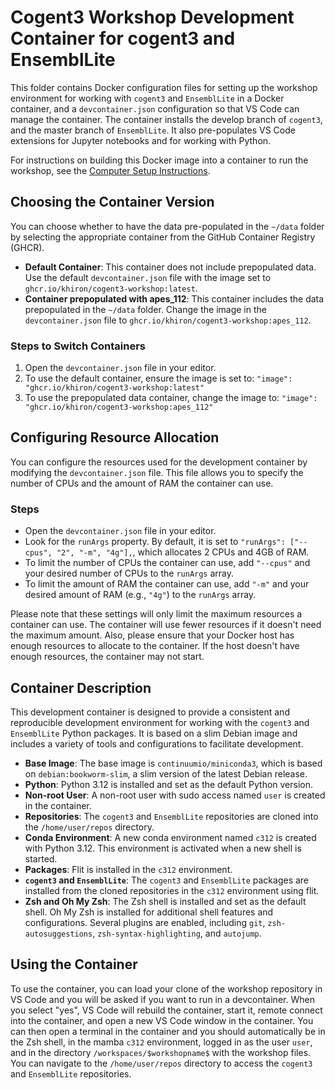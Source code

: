 # Cogent3 Workshop Development Container for cogent3 and EnsemblLite

This folder contains Docker configuration files for setting up the workshop environment for working with `cogent3` and `EnsemblLite` in a Docker container, 
and a `devcontainer.json` configuration so that VS Code can manage the container. The container installs the develop branch of `cogent3`, 
and the master branch of `EnsemblLite`. 
It also pre-populates VS Code extensions for Jupyter notebooks and for working with Python.

For instructions on building this Docker image into a container to run the workshop, see the [Computer Setup Instructions](https://github.com/cogent3/Cogent3Workshop/wiki/Computer-Setup).

## Choosing the Container Version

You can choose whether to have the data pre-populated in the `~/data` folder by selecting the appropriate container from the GitHub Container Registry (GHCR).

- **Default Container**: This container does not include prepopulated data. Use the default `devcontainer.json` file with the image set to `ghcr.io/khiron/cogent3-workshop:latest`.
- **Container prepopulated with apes_112**: This container includes the data prepopulated in the `~/data` folder. Change the image in the `devcontainer.json` file to `ghcr.io/khiron/cogent3-workshop:apes_112`.

### Steps to Switch Containers

1. Open the `devcontainer.json` file in your editor.
2. To use the default container, ensure the image is set to:
   ```"image": "ghcr.io/khiron/cogent3-workshop:latest"```
3. To use the prepopulated data container, change the image to:
   ```"image": "ghcr.io/khiron/cogent3-workshop:apes_112"```

## Configuring Resource Allocation

You can configure the resources used for the development container by modifying the `devcontainer.json` file. This file allows you to specify the number of CPUs and the amount of RAM the container can use.

### Steps

- Open the `devcontainer.json` file in your editor.
- Look for the `runArgs` property. By default, it is set to ``"runArgs": ["--cpus", "2", "-m", "4g"],``, which allocates 2 CPUs and 4GB of RAM.
- To limit the number of CPUs the container can use, add ``"--cpus"`` and your desired number of CPUs to the `runArgs` array.
- To limit the amount of RAM the container can use, add ``"-m"`` and your desired amount of RAM (e.g., ``"4g"``) to the `runArgs` array.

Please note that these settings will only limit the maximum resources a container can use. 
The container will use fewer resources if it doesn't need the maximum amount. 
Also, please ensure that your Docker host has enough resources to allocate to the container. 
If the host doesn't have enough resources, the container may not start.

## Container Description

This development container is designed to provide a consistent and reproducible development environment for working with the `cogent3` and `EnsemblLite` Python packages. 
It is based on a slim Debian image and includes a variety of tools and configurations to facilitate development.

- **Base Image**: The base image is `continuumio/miniconda3`, which is based on `debian:bookworm-slim`, a slim version of the latest Debian release.
- **Python**: Python 3.12 is installed and set as the default Python version.
- **Non-root User**: A non-root user with sudo access named `user` is created in the container. 
- **Repositories**: The `cogent3` and `EnsemblLite` repositories are cloned into the `/home/user/repos` directory.
- **Conda Environment**: A new conda environment named `c312` is created with Python 3.12. This environment is activated when a new shell is started.
- **Packages**: Flit is installed in the `c312` environment.
- **`cogent3` and `EnsemblLite`**: The `cogent3` and `EnsemblLite` packages are installed from the cloned repositories in the `c312` environment using flit.
- **Zsh and Oh My Zsh**: The Zsh shell is installed and set as the default shell. Oh My Zsh is installed for additional shell features and configurations. Several plugins are enabled, including `git`, `zsh-autosuggestions`, `zsh-syntax-highlighting`, and `autojump`.

## Using the Container

To use the container, you can load your clone of the workshop repository in VS Code and you will be asked if you want to run in a devcontainer. When you select "yes", VS Code will rebuild the container, start it, remote connect into the container, and open a new VS Code window in the container. You can then open a terminal in the container and you should automatically be in the Zsh shell, in the mamba `c312` environment, logged in as the user `user`, and in the directory `/workspaces/$workshopname$` with the workshop files. You can navigate to the `/home/user/repos` directory to access the `cogent3` and `EnsemblLite` repositories.
